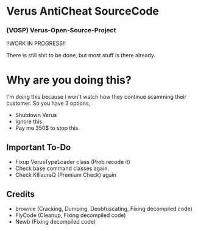 # Verus AntiCheat SourceCode
### (VOSP) Verus-Open-Source-Project
!!WORK IN PROGRESS!!

There is still shit to be done, but most stuff is there already.

# Why are you doing this?
I'm doing this because i won't watch how they continue scamming their customer. So you have 3 options,
- Shutdown Verus
- Ignore this
- Pay me 350$ to stop this.

## Important To-Do
- Fixup VerusTypeLoader class (Prob recode it)
- Check base command classes again.
- Check KillauraQ (Premium Check) again

## Credits
- brownie (Cracking, Dumping, Deobfuscating, Fixing decompiled code)
- FlyCode (Cleanup, Fixing decompiled code)
- Newb (Fixing decompiled code)
